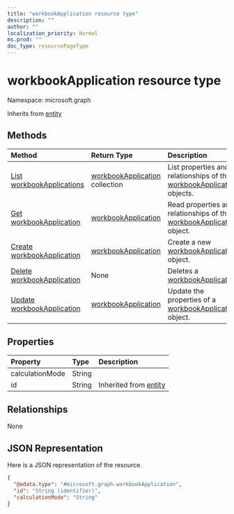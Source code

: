 ```yaml
---
title: "workbookApplication resource type"
description: ""
author: ""
localization_priority: Normal
ms.prod: ""
doc_type: resourcePageType
---
```


# workbookApplication resource type


Namespace: microsoft.graph




Inherits from [entity](../resources/entity.md)

## Methods
|Method|Return Type|Description|
|:---|:---|:---|
|[List workbookApplications](../api/workbookapplication-list.md)|[workbookApplication](../resources/workbookapplication.md) collection|List properties and relationships of the [workbookApplication](../resources/workbookapplication.md) objects.|
|[Get workbookApplication](../api/workbookapplication-get.md)|[workbookApplication](../resources/workbookapplication.md)|Read properties and relationships of the [workbookApplication](../resources/workbookapplication.md) object.|
|[Create workbookApplication](../api/workbookapplication-create.md)|[workbookApplication](../resources/workbookapplication.md)|Create a new [workbookApplication](../resources/workbookapplication.md) object.|
|[Delete workbookApplication](../api/workbookapplication-delete.md)|None|Deletes a [workbookApplication](../resources/workbookapplication.md).|
|[Update workbookApplication](../api/workbookapplication-update.md)|[workbookApplication](../resources/workbookapplication.md)|Update the properties of a [workbookApplication](../resources/workbookapplication.md) object.|

## Properties
|Property|Type|Description|
|:---|:---|:---|
|calculationMode|String||
|id|String| Inherited from [entity](../resources/entity.md)|

## Relationships
None

## JSON Representation
Here is a JSON representation of the resource.
<!-- {
  "blockType": "resource",
  "keyProperty": "id",
  "@odata.type": "microsoft.graph.workbookApplication",
  "baseType": "microsoft.graph.entity",
  "openType": false
}
-->
``` json
{
  "@odata.type": "#microsoft.graph.workbookApplication",
  "id": "String (identifier)",
  "calculationMode": "String"
}
```

